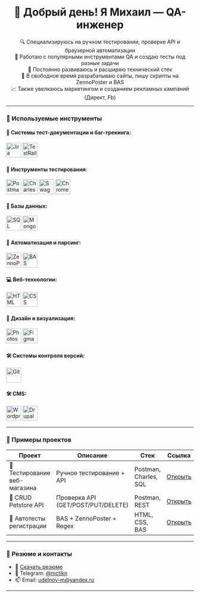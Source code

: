 <h1 align="center">👋 Добрый день! Я Михаил — QA-инженер</h1>

<p align="center">
🔍 Специализируюсь на ручном тестировании, проверке API и браузерной автоматизации<br>
💼 Работаю с популярными инструментами QA и создаю тесты под разные задачи<br>
🌱 Постоянно развиваюсь и расширяю технический стек<br>
🧩 В свободное время разрабатываю сайты, пишу скрипты на ZennoPoster и BAS<br>
📈 Также увелкаюсь маркетингом и созданием рекламных кампаний (Директ, Fb)
</p>

---

### 🧰 Используемые инструменты

#### 📝 Системы тест-документации и баг-трекинга:
<p align="left">
  <img src="https://cdn-icons-png.flaticon.com/512/5968/5968853.png" alt="Jira" width="40" height="40" title="Jira"/>
  <img src="https://migsoft.ru/upload/iblock/092/k0cr5j03id7ntzcdu1vuarxpp9gcr3ms.jpg" alt="TestRail" width="40" height="40" title="TestRail"/>
</p>

#### 🧪 Инструменты тестирования:
<p align="left">
  <img src="https://camo.githubusercontent.com/66653fb9b350122ece0a9db72f67c75ec0316efe11126b7c7e46296ce64e2561/68747470733a2f2f7777772e7376677265706f2e636f6d2f73686f772f3335343230322f706f73746d616e2d69636f6e2e737667" alt="Postman" width="40" height="40" title="Postman"/>
  <img src="https://user-images.githubusercontent.com/106346771/185462341-ab75bb97-e651-4b2e-bc9e-f16c56e45058.png" alt="Charles Proxy" width="40" height="40" title="Charles Proxy"/>
    <img src="https://habrastorage.org/r/w1560/getpro/habr/upload_files/d27/de0/b35/d27de0b35c15b696ce6163c6419941ad.png" alt="Swagger" width="" height="40" title="Swagger"/>
  <img src="https://blog-cdn.domaincer.com/blog/wp-content/uploads/2021/07/24091619/images-3.png" alt="Chrome DevTools" width="" height="40" title="Chrome DevTools"/>
</p>

#### 🧠 Базы данных:
<p align="left">
  <img src="https://cdn.jsdelivr.net/gh/devicons/devicon/icons/mysql/mysql-original.svg" alt="SQL" width="40" height="40" title="SQL"/>
  <img src="https://cdn.jsdelivr.net/gh/devicons/devicon/icons/mongodb/mongodb-original.svg" alt="MongoDB" width="40" height="40" title="MongoDB"/>
</p>

#### 🤖 Автоматизация и парсинг:
<p align="left">
  <img src="https://avatars.githubusercontent.com/u/63711246" alt="ZennoPoster" width="40" height="40" title="ZennoPoster"/>
  <img src="https://static4.tgstat.ru/channels/_0/6e/6e566696d7a7e3732b31ee9d3c33d3ee.jpg" alt="BAS" width="40" height="40" title="Browser Automation Studio"/>
</p>

#### 💻 Веб-технологии:
<p align="left">
  <img src="https://cdn.jsdelivr.net/gh/devicons/devicon/icons/html5/html5-original.svg" alt="HTML" width="40" height="40" title="HTML"/>
  <img src="https://cdn.jsdelivr.net/gh/devicons/devicon/icons/css3/css3-original.svg" alt="CSS" width="40" height="40" title="CSS"/>
</p>

#### 🎨 Дизайн и визуализация:
<p align="left">
  <img src="https://avatars.mds.yandex.net/get-ydo/3912055/2a00000186fe838d8a2148cefad4570ce893/diploma" alt="Photoshop" width="40" height="40" title="Photoshop"/>
  <img src="https://cdn.jsdelivr.net/gh/devicons/devicon/icons/figma/figma-original.svg" alt="Figma" width="40" height="40" title="Figma"/>
</p>

#### 🛠️ Системы контроля версий:
<p align="left">
  <img src="https://cdn.jsdelivr.net/gh/devicons/devicon/icons/git/git-original.svg" alt="Git" width="40" height="40" title="Git"/>
</p>

#### 🛠️ CMS:
<p align="left">
  <img src="https://static.cnews.ru/img/book/2023/08/16/wordpress_blue_logo.png" alt="Wordpress" width="" height="40" title="Wordpress"/>
  <img src="https://avatars.mds.yandex.net/get-ydo/1449941/2a000001674baf99d8ea56a5ffc2f25ed4ca/diploma" alt="Drupal" width="" height="40" title="Drupal"/>
</p>


---

### 💼 Примеры проектов

| Проект | Описание | Стек | Ссылка |
|--------|----------|------|--------|
| 🛒 Тестирование веб-магазина | Ручное тестирование + API | Postman, Charles, SQL | [Открыть](https://github.com/...) |
| 🐶 CRUD Petstore API | Проверка API (GET/POST/PUT/DELETE) | Postman, REST | [Открыть](https://github.com/...) |
| 🤖 Автотесты регистрации | BAS + ZennoPoster + Regex | HTML, CSS, BAS | [Открыть](https://github.com/...) |

---

### 📄 Резюме и контакты

- 📑 [Скачать резюме](https://your-resume-link.com)
- 💬 Telegram: [@mctikn](https://t.me/mctikn)
- 📫 Email: udelnov-m@yandex.ru

---

